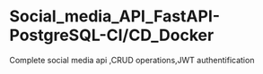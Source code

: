 # Social_media_API_FastAPI-PostgreSQL-CI/CD_Docker
 Complete social media api ,CRUD operations,JWT authentification
